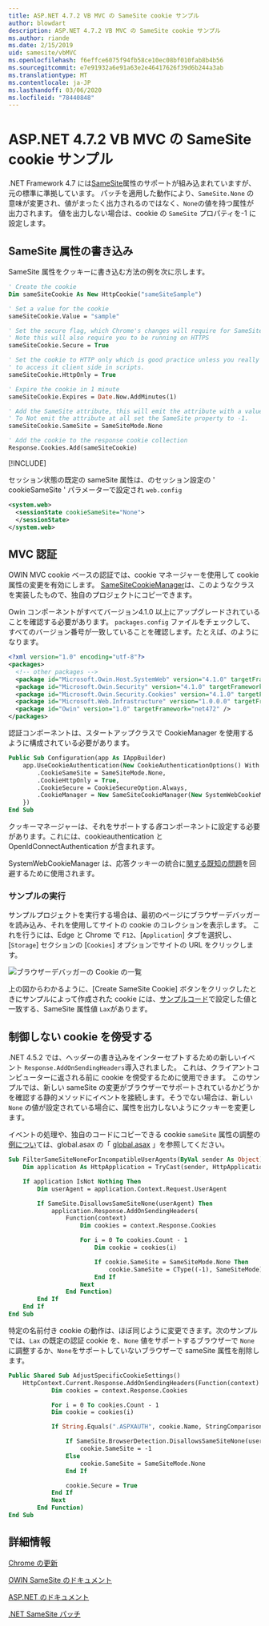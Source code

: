 ```yaml
---
title: ASP.NET 4.7.2 VB MVC の SameSite cookie サンプル
author: blowdart
description: ASP.NET 4.7.2 VB MVC の SameSite cookie サンプル
ms.author: riande
ms.date: 2/15/2019
uid: samesite/vbMVC
ms.openlocfilehash: f6effce6075f94fb58ce10ec08bf010fab8b4b56
ms.sourcegitcommit: e7e91932a6e91a63e2e46417626f39d6b244a3ab
ms.translationtype: MT
ms.contentlocale: ja-JP
ms.lasthandoff: 03/06/2020
ms.locfileid: "78440848"
---
```

# <a name="samesite-cookie-sample-for-aspnet-472-vb-mvc"></a>ASP.NET 4.7.2 VB MVC の SameSite cookie サンプル

.NET Framework 4.7 には[SameSite](https://www.owasp.org/index.php/SameSite)属性のサポートが組み込まれていますが、元の標準に準拠しています。
パッチを適用した動作により、`SameSite.None` の意味が変更され、値がまったく出力されるのではなく、`None`の値を持つ属性が出力されます。 値を出力しない場合は、cookie の `SameSite` プロパティを-1 に設定します。

## <a name="sampleCode"></a>SameSite 属性の書き込み

SameSite 属性をクッキーに書き込む方法の例を次に示します。

```vb
' Create the cookie
Dim sameSiteCookie As New HttpCookie("sameSiteSample")

' Set a value for the cookie
sameSiteCookie.Value = "sample"

' Set the secure flag, which Chrome's changes will require for SameSite none.
' Note this will also require you to be running on HTTPS
sameSiteCookie.Secure = True

' Set the cookie to HTTP only which is good practice unless you really do need
' to access it client side in scripts.
sameSiteCookie.HttpOnly = True

' Expire the cookie in 1 minute
sameSiteCookie.Expires = Date.Now.AddMinutes(1)

' Add the SameSite attribute, this will emit the attribute with a value of none.
' To Not emit the attribute at all set the SameSite property to -1.
sameSiteCookie.SameSite = SameSiteMode.None

' Add the cookie to the response cookie collection
Response.Cookies.Add(sameSiteCookie)
```

[!INCLUDE[](~/includes/MTcomments.md)]

セッション状態の既定の sameSite 属性は、のセッション設定の ' cookieSameSite ' パラメーターで設定され `web.config`

```xml
<system.web>
  <sessionState cookieSameSite="None">     
  </sessionState>
</system.web>
```

## <a name="mvc-authentication"></a>MVC 認証

OWIN MVC cookie ベースの認証では、cookie マネージャーを使用して cookie 属性の変更を有効にします。 [SameSiteCookieManager](https://github.com/blowdart/AspNetSameSiteSamples/blob/master/AspNet472VisualBasicMVC5/SameSiteCookieManager.vb)は、このようなクラスを実装したもので、独自のプロジェクトにコピーできます。 

Owin コンポーネントがすべてバージョン4.1.0 以上にアップグレードされていることを確認する必要があります。 `packages.config` ファイルをチェックして、すべてのバージョン番号が一致していることを確認します。たとえば、のようになります。

```xml
<?xml version="1.0" encoding="utf-8"?>
<packages>
  <!-- other packages -->
  <package id="Microsoft.Owin.Host.SystemWeb" version="4.1.0" targetFramework="net472" />
  <package id="Microsoft.Owin.Security" version="4.1.0" targetFramework="net472" />
  <package id="Microsoft.Owin.Security.Cookies" version="4.1.0" targetFramework="net472" />
  <package id="Microsoft.Web.Infrastructure" version="1.0.0.0" targetFramework="net472" />
  <package id="Owin" version="1.0" targetFramework="net472" />
</packages>
```

認証コンポーネントは、スタートアップクラスで CookieManager を使用するように構成されている必要があります。

```vb
Public Sub Configuration(app As IAppBuilder)
    app.UseCookieAuthentication(New CookieAuthenticationOptions() With {
        .CookieSameSite = SameSiteMode.None,
        .CookieHttpOnly = True,
        .CookieSecure = CookieSecureOption.Always,
        .CookieManager = New SameSiteCookieManager(New SystemWebCookieManager())
    })
End Sub
```

クッキーマネージャーは、それをサポートする*各*コンポーネントに設定する必要があります。これには、cookieauthentication と OpenIdConnectAuthentication が含まれます。

SystemWebCookieManager は、応答クッキーの統合に[関する既知の問題](https://github.com/aspnet/AspNetKatana/wiki/System.Web-response-cookie-integration-issues)を回避するために使用されます。

### <a name="running-the-sample"></a>サンプルの実行

サンプルプロジェクトを実行する場合は、最初のページにブラウザーデバッガーを読み込み、それを使用してサイトの cookie のコレクションを表示します。
これを行うには、Edge と Chrome で `F12`、[`Application`] タブを選択し、[`Storage`] セクションの [`Cookies`] オプションでサイトの URL をクリックします。

![ブラウザーデバッガーの Cookie の一覧](sample/img/BrowserDebugger.png)

上の図からわかるように、[Create SameSite Cookie] ボタンをクリックしたときにサンプルによって作成された cookie には、[サンプルコード](#sampleCode)で設定した値と一致する、SameSite 属性値 `Lax`があります。

## <a name="interception"></a>制御しない cookie を傍受する

.NET 4.5.2 では、ヘッダーの書き込みをインターセプトするための新しいイベント `Response.AddOnSendingHeaders`導入されました。 これは、クライアントコンピューターに返される前に cookie を傍受するために使用できます。 このサンプルでは、新しい sameSite の変更がブラウザーでサポートされているかどうかを確認する静的メソッドにイベントを接続します。そうでない場合は、新しい `None` の値が設定されている場合に、属性を出力しないようにクッキーを変更します。

イベントの処理や、独自のコードにコピーできる cookie `sameSite` 属性の調整の[例につい](https://github.com/blowdart/AspNetSameSiteSamples/blob/master/AspNet472VisualBasicMVC5/SameSiteCookieRewriter.vb)ては、global.asax の「 [global.asax](https://github.com/blowdart/AspNetSameSiteSamples/blob/master/AspNet472VisualBasicMVC5/Global.asax.vb) 」を参照してください。

```vb
Sub FilterSameSiteNoneForIncompatibleUserAgents(ByVal sender As Object)
    Dim application As HttpApplication = TryCast(sender, HttpApplication)

    If application IsNot Nothing Then
        Dim userAgent = application.Context.Request.UserAgent

        If SameSite.DisallowsSameSiteNone(userAgent) Then
            application.Response.AddOnSendingHeaders(
                Function(context)
                    Dim cookies = context.Response.Cookies

                    For i = 0 To cookies.Count - 1
                        Dim cookie = cookies(i)

                        If cookie.SameSite = SameSiteMode.None Then
                            cookie.SameSite = CType((-1), SameSiteMode)
                        End If
                    Next
                End Function)
        End If
    End If
End Sub
```

特定の名前付き cookie の動作は、ほぼ同じように変更できます。次のサンプルでは、`Lax` の既定の認証 cookie を、`None` 値をサポートするブラウザーで `None` に調整するか、`None`をサポートしていないブラウザーで sameSite 属性を削除します。

```vb
Public Shared Sub AdjustSpecificCookieSettings()
    HttpContext.Current.Response.AddOnSendingHeaders(Function(context)
            Dim cookies = context.Response.Cookies

            For i = 0 To cookies.Count - 1
            Dim cookie = cookies(i)

            If String.Equals(".ASPXAUTH", cookie.Name, StringComparison.Ordinal) Then

                If SameSite.BrowserDetection.DisallowsSameSiteNone(userAgent) Then
                    cookie.SameSite = -1
                Else
                    cookie.SameSite = SameSiteMode.None
                End If

                cookie.Secure = True
            End If
            Next
        End Function)
End Sub
```

## <a name="more-information"></a>詳細情報
 
[Chrome の更新](https://www.chromium.org/updates/same-site)

[OWIN SameSite のドキュメント](/aspnet/samesite/owin-samesite)

[ASP.NET のドキュメント](/aspnet/samesite/system-web-samesite)

[.NET SameSite パッチ](/aspnet/samesite/kbs-samesite)